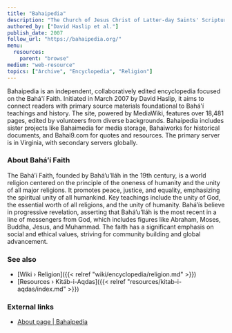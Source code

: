 ```yaml
---
title: "Bahaipedia"
description: "The Church of Jesus Christ of Latter-day Saints' Scriptures resource offers a comprehensive collection of religious texts central to the faith, including the Old Testament, New Testament, Book of Mormon, Doctrine and Covenants, Pearl of Great Price, and various study aids and proclamations. The history of these scriptures reveals a dynamic process of compilation, revision, and enhancement to make these sacred texts accessible and relevant to its members."
authored_by: ["David Haslip et al."]
publish_date: 2007
follow_url: "https://bahaipedia.org/"
menu:
  resources:
    parent: "browse"
medium: "web-resource"
topics: ["Archive", "Encyclopedia", "Religion"]
---
```


Bahaipedia is an independent, collaboratively edited encyclopedia focused on the Bahá'í Faith. Initiated in March 2007 by David Haslip, it aims to connect readers with primary source materials foundational to Bahá'í teachings and history. The site, powered by MediaWiki, features over 18,481 pages, edited by volunteers from diverse backgrounds. Bahaipedia includes sister projects like Bahaimedia for media storage, Bahaiworks for historical documents, and Bahai9.com for quotes and resources. The primary server is in Virginia, with secondary servers globally.

### About Baháʼí Faith

The Baháʼí Faith, founded by Bahá’u’lláh in the 19th century, is a world religion centered on the principle of the oneness of humanity and the unity of all major religions. It promotes peace, justice, and equality, emphasizing the spiritual unity of all humankind. Key teachings include the unity of God, the essential worth of all religions, and the unity of humanity. Baháʼís believe in progressive revelation, asserting that Bahá’u’lláh is the most recent in a line of messengers from God, which includes figures like Abraham, Moses, Buddha, Jesus, and Muhammad. The faith has a significant emphasis on social and ethical values, striving for community building and global advancement.

### See also

- [Wiki › Religion]({{< relref "wiki/encyclopedia/religion.md" >}})
- [Resources › Kitáb-i-Aqdas]({{< relref "resources/kitab-i-aqdas/index.md" >}})

### External links

- [About page | Bahaipedia](https://bahaipedia.org/Bahaipedia:About)
